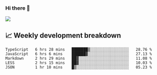 ### Hi there 👋
<img align="center" src="https://github-readme-stats.vercel.app/api?username=Tumao727&show_icons=true&hide_title=true&theme=dracula" />


## 📈 Weekly development breakdown
<!--START_SECTION:waka-->
```text
TypeScript   6 hrs 28 mins   ███████▒░░░░░░░░░░░░░░░░░   28.76 % 
JavaScript   6 hrs 6 mins    ██████▓░░░░░░░░░░░░░░░░░░   27.13 % 
Markdown     2 hrs 29 mins   ██▓░░░░░░░░░░░░░░░░░░░░░░   11.08 % 
LESS         2 hrs 15 mins   ██▓░░░░░░░░░░░░░░░░░░░░░░   10.03 % 
JSON         1 hr 10 mins    █▒░░░░░░░░░░░░░░░░░░░░░░░   05.23 % 
```
<!--END_SECTION:waka-->
